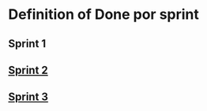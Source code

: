 
<h1>Definition of Done por sprint</h1>

<h2>Sprint 1</h2>
<a href="#">
<h2>Sprint 2</h2>
<a href="#">
<h2>Sprint 3</h2>
<a href="#">

